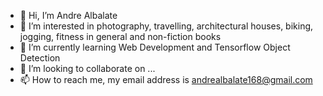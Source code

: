- 👋 Hi, I’m Andre Albalate
- 👀 I’m interested in photography, travelling, architectural houses, biking, jogging, fitness in general and non-fiction books
- 🌱 I’m currently learning Web Development and Tensorflow Object Detection
- 💞️ I’m looking to collaborate on ...
- 📫 How to reach me, my email address is andrealbalate168@gmail.com

<!---
Albalate15/Albalate15 is a ✨ special ✨ repository because its `README.md` (this file) appears on your GitHub profile.
You can click the Preview link to take a look at your changes.
--->
